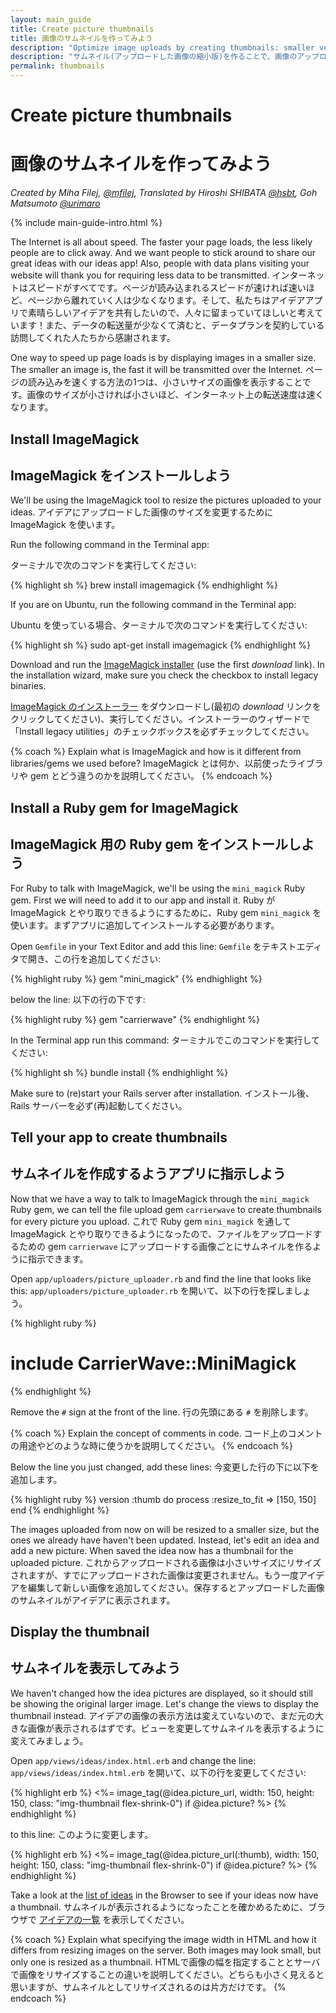 ```yaml
---
layout: main_guide
title: Create picture thumbnails
title: 画像のサムネイルを作ってみよう
description: "Optimize image uploads by creating thumbnails: smaller versions of the original file uploads."
description: "サムネイル(アップロードした画像の縮小版)を作ることで、画像のアップロード機能を最適化しましょう。"
permalink: thumbnails
---
```


# Create picture thumbnails
# 画像のサムネイルを作ってみよう

*Created by Miha Filej, [@mfilej](https://twitter.com/mfilej), Translated by Hiroshi SHIBATA [@hsbt](http://twitter.com/hsbt), Goh Matsumoto [@urimaro](http://twitter.com/urimaro)*

{% include main-guide-intro.html %}

The Internet is all about speed. The faster your page loads, the less likely people are to click away. And we want people to stick around to share our great ideas with our ideas app! Also, people with data plans visiting your website will thank you for requiring less data to be transmitted.
インターネットはスピードがすべてです。ページが読み込まれるスピードが速ければ速いほど、ページから離れていく人は少なくなります。そして、私たちはアイデアアプリで素晴らしいアイデアを共有したいので、人々に留まっていてほしいと考えています！また、データの転送量が少なくて済むと、データプランを契約している訪問してくれた人たちから感謝されます。

One way to speed up page loads is by displaying images in a smaller size. The smaller an image is, the fast it will be transmitted over the Internet.
ページの読み込みを速くする方法の1つは、小さいサイズの画像を表示することです。画像のサイズが小さければ小さいほど、インターネット上の転送速度は速くなります。

## Install ImageMagick
## ImageMagick をインストールしよう

We'll be using the ImageMagick tool to resize the pictures uploaded to your ideas.
アイデアにアップロードした画像のサイズを変更するために ImageMagick を使います。

<div class="os-specific">
  <div class="mac">
<p>Run the following command in the Terminal app:</p>
<p>ターミナルで次のコマンドを実行してください:</p>
{% highlight sh %}
brew install imagemagick
{% endhighlight %}
  </div>
  <div class="nix">
<p>If you are on Ubuntu, run the following command in the Terminal app:</p>
<p>Ubuntu を使っている場合、ターミナルで次のコマンドを実行してください:</p>
{% highlight sh %}
sudo apt-get install imagemagick
{% endhighlight %}
  </div>
  <div class="win">
<p>Download and run the <a href="https://www.imagemagick.org/script/download.php#windows">ImageMagick installer</a> (use the first <em>download</em> link). In the installation wizard, make sure you check the checkbox to install legacy binaries.</p>
<p><a href="https://www.imagemagick.org/script/download.php#windows">ImageMagick のインストーラー</a> をダウンロードし(最初の <em>download</em> リンクをクリックしてください)、実行してください。インストーラーのウィザードで「Install legacy utilities」のチェックボックスを必ずチェックしてください。</p>
  </div>
</div>

{% coach %}
Explain what is ImageMagick and how is it different from libraries/gems we used before?
ImageMagick とは何か、以前使ったライブラリや gem とどう違うのかを説明してください。
{% endcoach %}

## Install a Ruby gem for ImageMagick
## ImageMagick 用の Ruby gem をインストールしよう

For Ruby to talk with ImageMagick, we'll be using the `mini_magick` Ruby gem. First we will need to add it to our app and install it.
Ruby が ImageMagick とやり取りできるようにするために、Ruby gem `mini_magick` を使います。まずアプリに追加してインストールする必要があります。

Open `Gemfile` in your Text Editor and add this line:
`Gemfile` をテキストエディタで開き、この行を追加してください:

{% highlight ruby %}
gem "mini_magick"
{% endhighlight %}

below the line:
以下の行の下です:

{% highlight ruby %}
gem "carrierwave"
{% endhighlight %}

In the Terminal app run this command:
ターミナルでこのコマンドを実行してください:

{% highlight sh %}
bundle install
{% endhighlight %}

Make sure to (re)start your Rails server after installation.
インストール後、Rails サーバーを必ず(再)起動してください。

## Tell your app to create thumbnails
## サムネイルを作成するようアプリに指示しよう

Now that we have a way to talk to ImageMagick through the `mini_magick` Ruby gem, we can tell the file upload gem `carrierwave` to create thumbnails for every picture you upload.
これで Ruby gem `mini_magick` を通して ImageMagick とやり取りできるようになったので、ファイルをアップロードするための gem `carrierwave` にアップロードする画像ごとにサムネイルを作るように指示できます。

Open `app/uploaders/picture_uploader.rb` and find the line that looks like this:
`app/uploaders/picture_uploader.rb` を開いて、以下の行を探しましょう。

{% highlight ruby %}
# include CarrierWave::MiniMagick
{% endhighlight %}

Remove the `#` sign at the front of the line.
行の先頭にある `#` を削除します。

{% coach %}
Explain the concept of comments in code.
コード上のコメントの用途やどのような時に使うかを説明してください。
{% endcoach %}

Below the line you just changed, add these lines:
今変更した行の下に以下を追加します。

{% highlight ruby %}
version :thumb do
  process :resize_to_fit => [150, 150]
end
{% endhighlight %}

The images uploaded from now on will be resized to a smaller size, but the ones we already have haven't been updated. Instead, let's edit an idea and add a new picture. When saved the idea now has a thumbnail for the uploaded picture.
これからアップロードされる画像は小さいサイズにリサイズされますが、すでにアップロードされた画像は変更されません。もう一度アイデアを編集して新しい画像を追加してください。保存するとアップロードした画像のサムネイルがアイデアに表示されます。

## Display the thumbnail
## サムネイルを表示してみよう

We haven't changed how the idea pictures are displayed, so it should still be showing the original larger image. Let's change the views to display the thumbnail instead.
アイデアの画像の表示方法は変えていないので、まだ元の大きな画像が表示されるはずです。ビューを変更してサムネイルを表示するように変えてみましょう。

Open `app/views/ideas/index.html.erb` and change the line:
`app/views/ideas/index.html.erb` を開いて、以下の行を変更してください:

{% highlight erb %}
<%= image_tag(@idea.picture_url, width: 150, height: 150, class: "img-thumbnail flex-shrink-0") if @idea.picture? %>
{% endhighlight %}

to this line:
このように変更します。

{% highlight erb %}
<%= image_tag(@idea.picture_url(:thumb), width: 150, height: 150, class: "img-thumbnail flex-shrink-0") if @idea.picture? %>
{% endhighlight %}

Take a look at the [list of ideas](http://localhost:3000/ideas) in the Browser to see if your ideas now have a thumbnail.
サムネイルが表示されるようになったことを確かめるために、ブラウザで [アイデアの一覧](http://localhost:3000/ideas) を表示してください。

{% coach %}
Explain what specifying the image width in HTML and how it differs from resizing images on the server. Both images may look small, but only one is resized as a thumbnail.
HTMLで画像の幅を指定することとサーバで画像をリサイズすることの違いを説明してください。どちらも小さく見えると思いますが、サムネイルとしてリサイズされるのは片方だけです。
{% endcoach %}
